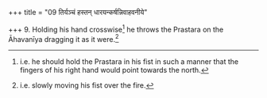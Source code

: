 +++
title = "09 तिर्यञ्चं हस्तन् धारयन्कर्षन्निवाहवनीये"

+++
9. Holding his hand crosswise[^1] he throws the Prastara on the Āhavanīya dragging it as it were.[^2]   

[^1]: i.e. he should hold the Prastara in his fist in such a manner that the fingers of his right hand would point towards the north.  

[^2]: i.e. slowly moving his fist over the fire.  
